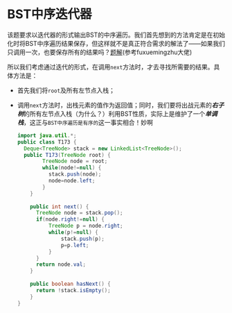 # BST中序迭代器

该题要求以迭代器的形式输出BST的中序遍历。我们首先想到的方法肯定是在初始化时将BST中序遍历结果保存，但这样就不是真正符合需求的解法了——如果我们只调用一次，也要保存所有的结果吗？[题解](https://leetcode-cn.com/problems/binary-search-tree-iterator/solution/fu-xue-ming-zhu-dan-diao-zhan-die-dai-la-dkrm/)(参考fuxuemingzhu大佬)

所以我们考虑通过迭代的形式，在调用`next`方法时，才去寻找所需要的结果。具体方法是：

- 首先我们将`root`及所有左节点入栈；

- 调用`next`方法时，出栈元素的值作为返回值；同时，我们要将出战元素的***右子树***的所有左节点入栈（为什么？）利用BST性质，实际上是维护了一个***单调栈***，这正与`BST中序遍历是有序的`这一事实相合！妙啊

  ```java
  import java.util.*;
  public class T173 {
  	Deque<TreeNode> stack = new LinkedList<TreeNode>();
  	public T173(TreeNode root) {
          TreeNode node = root;
          while(node!=null) {
          	stack.push(node);
          	node=node.left;
          }
      }
      
      public int next() {
      	TreeNode node = stack.pop();
      	if(node.right!=null) {
      		TreeNode p = node.right;
      		while(p!=null) {
      			stack.push(p);
      			p=p.left;
      		}
      	}
      	return node.val;
      }
      
      public boolean hasNext() {
      	return !stack.isEmpty();
      }
  }
  ```

  